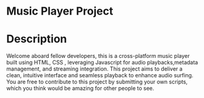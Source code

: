 # Music Player Project

# Description
Welcome aboard fellow developers, this is a cross-platform music player built using HTML, CSS , leveraging Javascript for audio playbacks,metadata management, and streaming integration. This project aims to deliver a clean, intuitive interface and seamless playback to enhance audio surfing. You are free to contribute to this project by submitting your own scripts, which you think would be amazing for other people to see.
